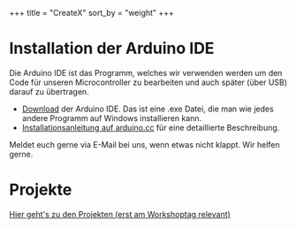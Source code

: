 +++
title = "CreateX"
sort_by = "weight"
+++

# Installation der Arduino IDE
Die Arduino IDE ist das Programm, welches wir verwenden werden um den Code für unseren Microcontroller zu bearbeiten und auch später (über USB) darauf zu übertragen.

- [Download](https://downloads.arduino.cc/arduino-ide/arduino-ide_2.1.0_Windows_64bit.exe) der Arduino IDE. Das ist eine .exe Datei, die man wie jedes andere Programm auf Windows installieren kann.
- [Installationsanleitung auf arduino.cc](https://docs.arduino.cc/software/ide-v2/tutorials/getting-started/ide-v2-downloading-and-installing) für eine detaillierte Beschreibung.

Meldet euch gerne via E-Mail bei uns, wenn etwas nicht klappt. Wir helfen gerne.


# Projekte
[Hier geht's zu den Projekten (erst am Workshoptag relevant)](projects)